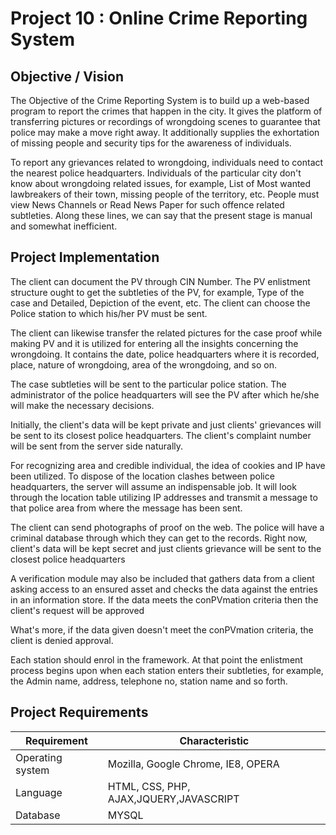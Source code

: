 # Project 10 : Online Crime Reporting System

## Objective / Vision

The Objective of the Crime Reporting System is to build up a web-based program to report the crimes that happen in the city. It gives the platform of transferring pictures or recordings of wrongdoing scenes to guarantee that police may make a move right away. It additionally supplies the exhortation of missing people and security tips for the awareness of individuals.

To report any grievances related to wrongdoing, individuals need to contact the nearest police headquarters. Individuals of the particular city don't know about wrongdoing related issues, for example, List of Most wanted lawbreakers of their town, missing people of the territory, etc. People must view News Channels or Read News Paper for such offence related subtleties. Along these lines, we can say that the present stage is manual and somewhat inefficient.

## Project Implementation

The client can document the PV through CIN Number. The PV enlistment structure ought to get the subtleties of the PV, for example, Type of the case and Detailed, Depiction of the event, etc. The client can choose the Police station to which his/her PV must be sent.

The client can likewise transfer the related pictures for the case proof while making PV and it is utilized for entering all the insights concerning the wrongdoing. It contains the date, police headquarters where it is recorded, place, nature of wrongdoing, area of the wrongdoing, and so on.

The case subtleties will be sent to the particular police station. The administrator of the police headquarters will see the PV after which he/she will make the necessary decisions.

Initially, the client's data will be kept private and just clients' grievances will be sent to its closest police headquarters. The client's complaint number will be sent from the server side naturally.

For recognizing area and credible individual, the idea of cookies and IP have been utilized. To dispose of the location clashes between police headquarters, the server will assume an indispensable job. It will look through the location table utilizing IP addresses and transmit a message to that police area from where the message has been sent.

The client can send photographs of proof on the web. The police will have a criminal database through which they can get to the records. Right now, client's data will be kept secret and just clients grievance will be sent to the closest police headquarters

A verification module may also be included that gathers data from a client asking access to an ensured asset and checks the data against the entries in an information store. If the data meets the conPVmation criteria then the client's request will be approved

What's more, if the data given doesn't meet the conPVmation criteria, the client is denied approval.

Each station should enrol in the framework. At that point the enlistment process begins upon when each station enters their subtleties, for example, the Admin name, address, telephone no, station name and so forth.

## Project Requirements

| Requirement | Characteristic |
|-------| ----- | 
| Operating system | Mozilla, Google Chrome, IE8, OPERA | 
| Language | HTML, CSS, PHP, AJAX,JQUERY,JAVASCRIPT | 
| Database | MYSQL | 